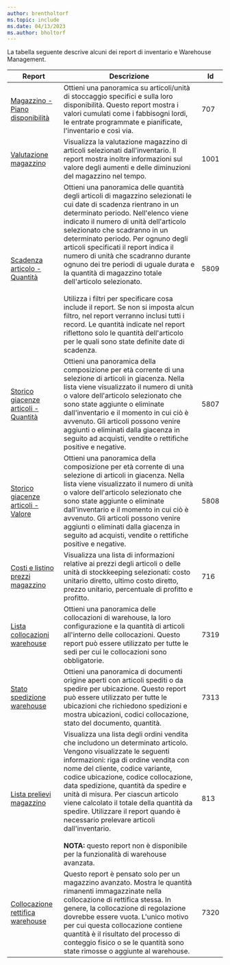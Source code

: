 ```yaml
---
author: brentholtorf
ms.topic: include
ms.date: 04/13/2023
ms.author: bholtorf
---
```


La tabella seguente descrive alcuni dei report di inventario e Warehouse Management.

| Report | Descrizione | Id | 
|---------|---------|---------|
|[Magazzino - Piano disponibilità](https://businesscentral.dynamics.com?report=707)|Ottieni una panoramica su articoli/unità di stoccaggio specifici e sulla loro disponibilità. Questo report mostra i valori cumulati come i fabbisogni lordi, le entrate programmate e pianificate, l'inventario e così via. |707|
|[Valutazione magazzino](https://businesscentral.dynamics.com?report=1001)|Visualizza la valutazione magazzino di articoli selezionati dall'inventario. Il report mostra inoltre informazioni sul valore degli aumenti e delle diminuzioni del magazzino nel tempo.|1001|
|[Scadenza articolo - Quantità](https://businesscentral.dynamics.com?report=5809)|Ottieni una panoramica delle quantità degli articoli di magazzino selezionati le cui date di scadenza rientrano in un determinato periodo. Nell'elenco viene indicato il numero di unità dell'articolo selezionato che scadranno in un determinato periodo. Per ognuno degli articoli specificati il report indica il numero di unità che scadranno durante ognuno dei tre periodi di uguale durata e la quantità di magazzino totale dell'articolo selezionato.<br><br>Utilizza i filtri per specificare cosa include il report. Se non si imposta alcun filtro, nel report verranno inclusi tutti i record. Le quantità indicate nel report riflettono solo le quantità dell'articolo per le quali sono state definite date di scadenza.|5809|
|[Storico giacenze articoli - Quantità](https://businesscentral.dynamics.com?report=5807)|Ottieni una panoramica della composizione per età corrente di una selezione di articoli in giacenza. Nella lista viene visualizzato il numero di unità o valore dell'articolo selezionato che sono state aggiunte o eliminate dall'inventario e il momento in cui ciò è avvenuto. Gli articoli possono venire aggiunti o eliminati dalla giacenza in seguito ad acquisti, vendite o rettifiche positive e negative.|5807|
|[Storico giacenze articoli - Valore](https://businesscentral.dynamics.com?report=5808)|Ottieni una panoramica della composizione per età corrente di una selezione di articoli in giacenza. Nella lista viene visualizzato il numero di unità o valore dell'articolo selezionato che sono state aggiunte o eliminate dall'inventario e il momento in cui ciò è avvenuto. Gli articoli possono venire aggiunti o eliminati dalla giacenza in seguito ad acquisti, vendite o rettifiche positive e negative.|5808|
|[Costi e listino prezzi magazzino](https://businesscentral.dynamics.com?report=716)|Visualizza una lista di informazioni relative ai prezzi degli articoli o delle unità di stockkeeping selezionati: costo unitario diretto, ultimo costo diretto, prezzo unitario, percentuale di profitto e profitto. |716|
|[Lista collocazioni warehouse](https://businesscentral.dynamics.com?report=7319)|Ottieni una panoramica delle collocazioni di warehouse, la loro configurazione e la quantità di articoli all'interno delle collocazioni. Questo report può essere utilizzato per tutte le sedi per cui le collocazioni sono obbligatorie. |7319|
|[Stato spedizione warehouse](https://businesscentral.dynamics.com?report=7313)|Ottieni una panoramica di documenti origine aperti con articoli spediti o da spedire per ubicazione. Questo report può essere utilizzato per tutte le ubicazioni che richiedono spedizioni e mostra ubicazioni, codici collocazione, stato del documento, quantità.|7313|
|[Lista prelievi magazzino](https://businesscentral.dynamics.com?report=813)|Visualizza una lista degli ordini vendita che includono un determinato articolo. Vengono visualizzate le seguenti informazioni: riga di ordine vendita con nome del cliente, codice variante, codice ubicazione, codice collocazione, data spedizione, quantità da spedire e unità di misura. Per ciascun articolo viene calcolato il totale della quantità da spedire. Utilizzare il report quando è necessario prelevare articoli dall'inventario.<br><br>**NOTA:** questo report non è disponibile per la funzionalità di warehouse avanzata.|813|
|[Collocazione rettifica warehouse](https://businesscentral.dynamics.com?report=7320)|Questo report è pensato solo per un magazzino avanzato. Mostra le quantità rimanenti immagazzinate nella collocazione di rettifica stessa. In genere, la collocazione di regolazione dovrebbe essere vuota. L'unico motivo per cui questa collocazione contiene quantità è il risultato del processo di conteggio fisico o se le quantità sono state rimosse o aggiunte al warehouse.|7320|